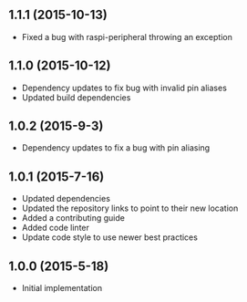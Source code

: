 ## 1.1.1 (2015-10-13)

- Fixed a bug with raspi-peripheral throwing an exception

## 1.1.0 (2015-10-12)

- Dependency updates to fix bug with invalid pin aliases
- Updated build dependencies

## 1.0.2 (2015-9-3)

- Dependency updates to fix a bug with pin aliasing

## 1.0.1 (2015-7-16)

- Updated dependencies
- Updated the repository links to point to their new location
- Added a contributing guide
- Added code linter
- Update code style to use newer best practices

## 1.0.0 (2015-5-18)

- Initial implementation
